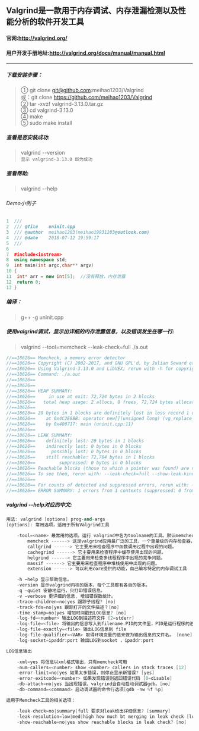 ## Valgrind是一款用于内存调试、内存泄漏检测以及性能分析的软件开发工具
#### 官网:http://valgrind.org/
#### 用户开发手册地址:http://valgrind.org/docs/manual/manual.html
------------

##### 下载安装步骤：
> ① git clone git@github.com:meihao1203/Valgrind<br>
> 或：git clone https://github.com/meihao1203/Valgrind<br>
> ② tar -xvzf valgrind-3.13.0.tar.gz<br>
> ③ cd valgrind-3.13.0<br>
> ④ make<br>
> ⑤ sudo make install<br>

##### 查看是否安装成功:
> valgrind --version<br>
> `显示 valgrind-3.13.0 即为成功`

##### 查看帮助:
> valgrind --help

###### Demo小例子
```C++
1  ///
2  /// @file    uninit.cpp
3  /// @author  meihao1203(meihao19931203@outlook.com)
4  /// @date    2018-07-12 19:59:17
5  ///
6 
7  #include<iostream>
8  using namespace std;
9  int main(int argc,char** argv) 
10 {
11	int* arr = new int[5];  //没有释放，内存泄露
12	return 0;
13 }
```
##### 编译：
> g++ -g uninit.cpp

##### 使用valgrind调试，显示出详细的内存泄露信息，以及错误发生在哪一行:
> valgrind --tool=memcheck --leak-check=full ./a.out
```C++
//==18626== Memcheck, a memory error detector
//==18626== Copyright (C) 2002-2017, and GNU GPL'd, by Julian Seward et al.
//==18626== Using Valgrind-3.13.0 and LibVEX; rerun with -h for copyright info
//==18626== Command: ./a.out
//==18626== 
//==18626== 
//==18626== HEAP SUMMARY:
//==18626==     in use at exit: 72,724 bytes in 2 blocks
//==18626==   total heap usage: 2 allocs, 0 frees, 72,724 bytes allocated
//==18626== 
//==18626== 20 bytes in 1 blocks are definitely lost in loss record 1 of 2
//==18626==    at 0x4C2E8BB: operator new[](unsigned long) (vg_replace_malloc.c:423)
//==18626==    by 0x400717: main (uninit.cpp:11)
//==18626== 
//==18626== LEAK SUMMARY:
//==18626==    definitely lost: 20 bytes in 1 blocks
//==18626==    indirectly lost: 0 bytes in 0 blocks
//==18626==      possibly lost: 0 bytes in 0 blocks
//==18626==    still reachable: 72,704 bytes in 1 blocks
//==18626==         suppressed: 0 bytes in 0 blocks
//==18626== Reachable blocks (those to which a pointer was found) are not shown.
//==18626== To see them, rerun with: --leak-check=full --show-leak-kinds=all
//==18626== 
//==18626== For counts of detected and suppressed errors, rerun with: -v
//==18626== ERROR SUMMARY: 1 errors from 1 contexts (suppressed: 0 from 0)
```

##### valgrind --help对应的中文:
```C++
用法: valgrind [options] prog-and-args
[options]: 常用选项，适用于所有Valgrind工具

    -tool=<name> 最常用的选项。运行 valgrind中名为toolname的工具。默认memcheck。
        memcheck ------> 这是valgrind应用最广泛的工具，一个重量级的内存检查器，能够发现开发中绝大多数内存错误使用情况，比如：使用未初始化的内存，使用已经释放了的内存，内存访问越界等。
        callgrind ------> 它主要用来检查程序中函数调用过程中出现的问题。
        cachegrind ------> 它主要用来检查程序中缓存使用出现的问题。
        helgrind ------> 它主要用来检查多线程程序中出现的竞争问题。
        massif ------> 它主要用来检查程序中堆栈使用中出现的问题。
        extension ------> 可以利用core提供的功能，自己编写特定的内存调试工具

    -h –help 显示帮助信息。
    -version 显示valgrind内核的版本，每个工具都有各自的版本。
    -q –quiet 安静地运行，只打印错误信息。
    -v –verbose 更详细的信息, 增加错误数统计。
    -trace-children=no|yes 跟踪子线程? [no]
    -track-fds=no|yes 跟踪打开的文件描述？[no]
    -time-stamp=no|yes 增加时间戳到LOG信息? [no]
    -log-fd=<number> 输出LOG到描述符文件 [2=stderr]
    -log-file=<file> 将输出的信息写入到filename.PID的文件里，PID是运行程序的进行ID
    -log-file-exactly=<file> 输出LOG信息到 file
    -log-file-qualifier=<VAR> 取得环境变量的值来做为输出信息的文件名。 [none]
    -log-socket=ipaddr:port 输出LOG到socket ，ipaddr:port

LOG信息输出

    -xml=yes 将信息以xml格式输出，只有memcheck可用
    -num-callers=<number> show <number> callers in stack traces [12]
    -error-limit=no|yes 如果太多错误，则停止显示新错误? [yes]
    -error-exitcode=<number> 如果发现错误则返回错误代码 [0=disable]
    -db-attach=no|yes 当出现错误，valgrind会自动启动调试器gdb。[no]
    -db-command=<command> 启动调试器的命令行选项[gdb -nw %f %p]

适用于Memcheck工具的相关选项：

    -leak-check=no|summary|full 要求对leak给出详细信息? [summary]
    -leak-resolution=low|med|high how much bt merging in leak check [low]
    -show-reachable=no|yes show reachable blocks in leak check? [no]
```
